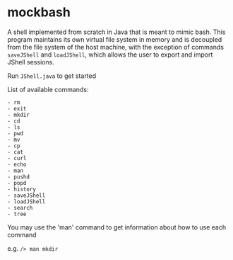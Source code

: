 # mockbash
A shell implemented from scratch in Java that is meant to mimic bash.
This program maintains its own virtual file system in memory and is decoupled from the file system of the host machine, with the exception of commands `saveJShell` and `loadJShell`, which allows the user to export and import JShell sessions.

Run `JShell.java` to get started

List of available commands:

```
- rm
- exit
- mkdir
- cd
- ls
- pwd
- mv
- cp
- cat
- curl
- echo
- man
- pushd
- popd
- history
- saveJShell
- loadJShell
- search
- tree
```

You may use the 'man' command to get information about how to use each command

e.g. `/> man mkdir`
